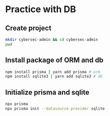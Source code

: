 # Practice with DB

## Create project
```bash
mkdir cybersec-admin && cd cybersec-admin
pwd
```

## Install package of ORM and db
```bash
npm install prisma | yarn add prisma # orm
npm install sqlite3 | yarn add sqlite3 # db
```
## Initialize prisma and sqlite
```bash
npx prisma
npx prisma init --datasource-provider sqlite
```
